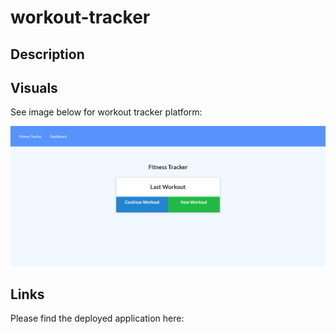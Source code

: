 # workout-tracker

## Description

## Visuals

See image below for workout tracker platform:

![The final webpage should appear from this image](./public/images/webpage-example.PNG)

## Links

Please find the deployed application here:
